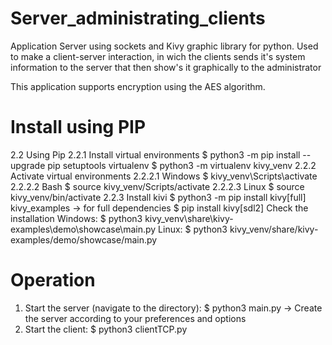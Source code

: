 # Server_administrating_clients
Application Server using sockets and Kivy graphic library for python. Used to make a client-server interaction, in wich the clients sends it's system information to the server that then show's it graphically to the administrator

This application supports encryption using the AES algorithm.

# Install using PIP
2.2 Using Pip
  2.2.1 Install virtual environments
    $ python3 -m pip install --upgrade pip setuptools virtualenv
    $ python3 -m virtualenv kivy_venv
  2.2.2 Activate virtual environments
    2.2.2.1 Windows
      $ kivy_venv\Scripts\activate
    2.2.2.2 Bash
      $ source kivy_venv/Scripts/activate
    2.2.2.3 Linux
      $ source kivy_venv/bin/activate
  2.2.3 Install kivi
    $ python3 -m pip install kivy[full] kivy_examples -> for full dependencies
    $ pip install kivy[sdl2]
  Check the installation
    Windows:
      $ python3 kivy_venv\share\kivy-examples\demo\showcase\main.py
    Linux:
      $ python3 kivy_venv/share/kivy-examples/demo/showcase/main.py
      
# Operation
1. Start the server (navigate to the directory):
  $ python3 main.py
  -> Create the server according to your preferences and options
2. Start the client:
  $ python3 clientTCP.py
